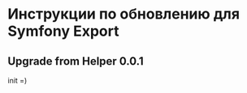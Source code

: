 Инструкции по обновлению для Symfony Export
=========================================

Upgrade from Helper 0.0.1
-----------------------
init =)